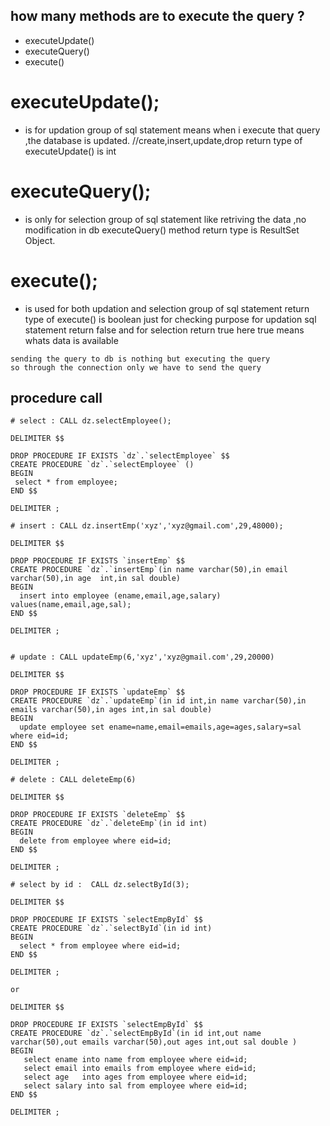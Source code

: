 ## how many methods are to execute the query ?

- executeUpdate()
- executeQuery()
- execute()

# executeUpdate(); 
- is for updation group of sql statement means when i execute that query ,the database is updated.
					//create,insert,update,drop 
					return type of executeUpdate() is int

# executeQuery(); 
 - is only for selection group of sql statement like retriving the data ,no modification in db
					executeQuery() method return type  is ResultSet Object.

# execute(); 
- is used for both updation and selection group of sql statement
				return type of execute() is boolean just for checking purpose
				for updation sql statement return false and for selection return true here true means whats data is available 

```
sending the query to db is nothing but executing the query 
so through the connection only we have to send the query
```
## procedure call 

```
# select : CALL dz.selectEmployee();

DELIMITER $$

DROP PROCEDURE IF EXISTS `dz`.`selectEmployee` $$
CREATE PROCEDURE `dz`.`selectEmployee` ()
BEGIN
 select * from employee;
END $$

DELIMITER ;

# insert : CALL dz.insertEmp('xyz','xyz@gmail.com',29,48000);

DELIMITER $$

DROP PROCEDURE IF EXISTS `insertEmp` $$
CREATE PROCEDURE `dz`.`insertEmp`(in name varchar(50),in email varchar(50),in age  int,in sal double)
BEGIN
  insert into employee (ename,email,age,salary) values(name,email,age,sal);
END $$

DELIMITER ;


# update : CALL updateEmp(6,'xyz','xyz@gmail.com',29,20000)

DELIMITER $$

DROP PROCEDURE IF EXISTS `updateEmp` $$
CREATE PROCEDURE `dz`.`updateEmp`(in id int,in name varchar(50),in emails varchar(50),in ages int,in sal double)
BEGIN
  update employee set ename=name,email=emails,age=ages,salary=sal where eid=id;
END $$

DELIMITER ;

# delete : CALL deleteEmp(6)

DELIMITER $$

DROP PROCEDURE IF EXISTS `deleteEmp` $$
CREATE PROCEDURE `dz`.`deleteEmp`(in id int)
BEGIN
  delete from employee where eid=id;
END $$

DELIMITER ;

# select by id :  CALL dz.selectById(3);

DELIMITER $$

DROP PROCEDURE IF EXISTS `selectEmpById` $$
CREATE PROCEDURE `dz`.`selectById`(in id int)
BEGIN
  select * from employee where eid=id;
END $$

DELIMITER ;

or 

DELIMITER $$

DROP PROCEDURE IF EXISTS `selectEmpById` $$
CREATE PROCEDURE `dz`.`selectEmpById`(in id int,out name varchar(50),out emails varchar(50),out ages int,out sal double )
BEGIN
   select ename into name from employee where eid=id;
   select email into emails from employee where eid=id;
   select age   into ages from employee where eid=id;
   select salary into sal from employee where eid=id;
END $$

DELIMITER ;


```
